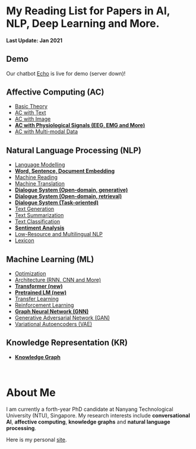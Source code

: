 # My Reading List for Papers in AI, NLP, Deep Learning and More.

#### Last Update: Jan 2021

## Demo
Our chatbot [Echo](https://zhongpeixiang.github.io/demo/) is live for demo (server down)!
## Affective Computing (AC)

 - [Basic Theory](./AC/AC_theory.md)
 - [AC with Text](./AC/AC_text.md)
 - [AC with Image](./AC/AC_image.md)
 - [**AC with Physiological Signals (EEG, EMG and More)**](./AC/AC_physiological.md)
 - [AC with Multi-modal Data](./AC/AC_multimodal.md)

## Natural Language Processing (NLP)

 - [Language Modelling](./NLP/NLP_modelling.md)
 - [**Word, Sentence, Document Embedding** ](./NLP/NLP_embedding.md)
 - [Machine Reading](./NLP/NLP_reading.md)
 - [Machine Translation](./NLP/NLP_translation.md)
 - [**Dialogue System (Open-domain, generative)**](./NLP/NLP_dialogue_generative.md)
 - [**Dialogue System (Open-domain, retrieval)**](./NLP/NLP_dialogue_retrieval.md)
 - [**Dialogue System (Task-oriented)**](./NLP/NLP_dialogue_task.md)
 - [Text Generation](./NLP/NLP_generation.md)
 - [Text Summarization](./NLP/NLP_summarization.md)
 - [Text Classification](./NLP/NLP_classification.md)
 - [**Sentiment Analysis**](./NLP/NLP_sentiment.md)
 - [Low-Resource and Multilingual NLP](./NLP/NLP_multilingual.md)
 - [Lexicon](./NLP/NLP_lexicon.md)

## Machine Learning (ML)

 - [Optimization](./ML/ML_optimization.md)
 - [Architecture (RNN, CNN and More)](./ML/ML_architecture.md)
 - [**Transformer (new)**](./ML/ML_transformer.md)
 - [**Pretrained LM (new)**](./ML/ML_pretrained_lm.md)
 - [Transfer Learning](./ML/ML_transfer.md)
 - [Reinforcement Learning](./ML/ML_reinforcement.md)
 - [**Graph Neural Network (GNN)**](./ML/ML_GNN.md)
 - [Generative Adversarial Network (GAN)](./ML/ML_GAN.md)
 - [Variational Autoencoders (VAE)](./ML/ML_VAE.md)

## Knowledge Representation (KR)

 - [**Knowledge Graph**](./KR/KR_graph.md)


<!---
## Computer Vision (CV)
 - [Reasoning](./KR/KR_reasoning.md)
 - [Image Classification](./CV/CV_classification.md)
 - [Instance Segmentation](./CV/CV_segmentation.md)
 - [Visual Question Answering](./CV/CV_visual_QA.md)
 - [Image Captioning](./CV/CV_captioning.md)
 - [Image Generation](./CV/CV_generation.md)
--->

<br/>

# About Me
I am currently a forth-year PhD candidate at Nanyang Technological University (NTU), Singapore. My research interests include **conversational AI**, **affective computing**, **knowledge graphs** and **natural language processing**.

Here is my personal [site](https://zhongpeixiang.github.io/).


<!--stackedit_data:
eyJoaXN0b3J5IjpbMTMyNjE5NjU4OCw4NjgxNDQyNTgsLTMyNz
Q0MTcxLDIyMzQ1NjQ0Myw2MzY2MDU0OTIsLTMzODE2MzM2Mywt
MTEzMTM1NTQ3NCwtMTExMjE2MjIwMywxMzkyODg0NDg1LDk4MT
A0ODA5Nyw0MTEzMzM2OSwtMTgxMDAyNzYyOSwtNTg0Njk3OTk1
LC0xMTAzNzg3ODU5LDE5MTAxODk0MTcsLTQzOTMwMjYxNSwtOT
kxODE0ODcwLC05ODgxMDUxMjIsLTM4Mzg2NDQzNSwtODY5MTIz
MjgxXX0=
-->